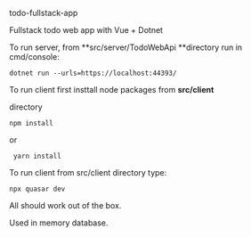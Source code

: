 todo-fullstack-app

Fullstack todo web app with Vue + Dotnet

To run server, from **src/server/TodoWebApi **directory run in cmd/console:

`dotnet run --urls=https://localhost:44393/`

To run client first insttall node packages from **src/client**

directory

`npm install`

or

` yarn install`

To run client from src/client directory type:

`npx quasar dev`

All should work out of the box.

Used in memory database.